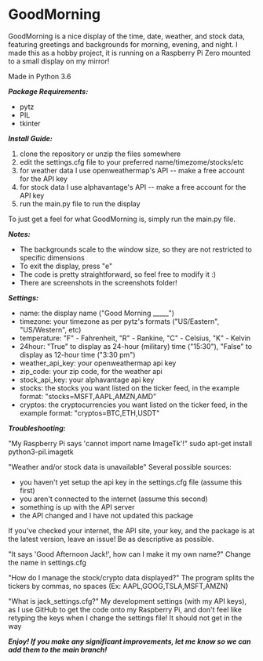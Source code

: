 # GoodMorning


GoodMorning is a nice display of the time, date, weather, and stock data,
featuring greetings and backgrounds for morning, evening, and night. I
made this as a hobby project, it is running on a Raspberry Pi Zero
mounted to a small display on my mirror!


Made in Python 3.6


***Package Requirements:***
- pytz
- PIL
- tkinter


***Install Guide:***
1. clone the repository or unzip the files somewhere
2. edit the settings.cfg file to your preferred name/timezome/stocks/etc
3. for weather data I use openweathermap's API -- make a free account for the API key
4. for stock data I use alphavantage's API -- make a free account for the API key
5. run the main.py file to run the display

To just get a feel for what GoodMorning is, simply run the main.py file.


***Notes:***
- The backgrounds scale to the window size, so they are not restricted to specific dimensions
- To exit the display, press "e"
- The code is pretty straightforward, so feel free to modify it :)
- There are screenshots in the screenshots folder!


***Settings:***
- name: the display name ("Good Morning _____")
- timezone: your timezone as per pytz's formats ("US/Eastern", "US/Western", etc)
- temperature: "F" - Fahrenheit, "R" - Rankine, "C" - Celsius, "K" - Kelvin
- 24hour: "True" to display as 24-hour (military) time ("15:30"), "False" to display as 12-hour time ("3:30 pm")
- weather_api_key: your openweathermap api key
- zip_code: your zip code, for the weather api
- stock_api_key: your alphavantage api key
- stocks: the stocks you want listed on the ticker feed, in the example format: "stocks=MSFT,AAPL,AMZN,AMD"
- cryptos: the cryptocurrencies you want listed on the ticker feed, in the example format: "cryptos=BTC,ETH,USDT"


***Troubleshooting:***

"My Raspberry Pi says 'cannot import name ImageTk'!"
sudo apt-get install python3-pil.imagetk

"Weather and/or stock data is unavailable"
Several possible sources:
- you haven't yet setup the api key in the settings.cfg file (assume this first)
- you aren't connected to the internet (assume this second)
- something is up with the API server
- the API changed and I have not updated this package

If you've checked your internet, the API site, your key, and the package is
at the latest version, leave an issue! Be as descriptive as possible.

"It says 'Good Afternoon Jack!', how can I make it my own name?"
Change the name in settings.cfg

"How do I manage the stock/crypto data displayed?"
The program splits the tickers by commas, no spaces (Ex: AAPL,GOOG,TSLA,MSFT,AMZN)

"What is jack_settings.cfg?"
My development settings (with my API keys), as I use GitHub to get the code onto
my Raspberry Pi, and don't feel like retyping the keys when I change the settings file!
It should not get in the way

***Enjoy! If you make any significant improvements, let me know so we can add them to the main branch!***
